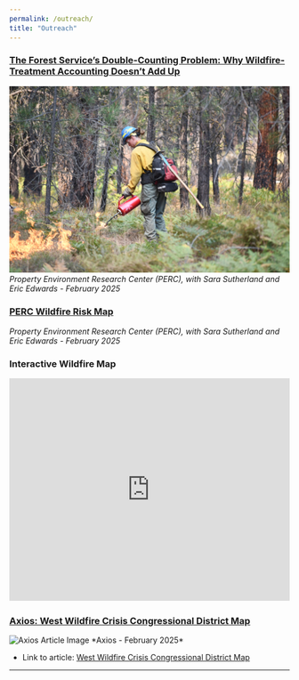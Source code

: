 ```yaml
---
permalink: /outreach/
title: "Outreach"
---
```


### [The Forest Service’s Double-Counting Problem: Why Wildfire-Treatment Accounting Doesn’t Add Up](https://perc.org/2025/02/28/the-forest-services-double-counting-problem/)
![Article Thumbnail](images/PERC1.jpg)
*Property Environment Research Center (PERC), with Sara Sutherland and Eric Edwards - February 2025*

### [PERC Wildfire Risk Map](https://perc.org/2025/02/25/perc-wildfire-risk-map/)

*Property Environment Research Center (PERC), with Sara Sutherland and Eric Edwards - February 2025*

### Interactive Wildfire Map
<iframe src="https://ucdavis.maps.arcgis.com/apps/webappviewer/index.html?id=3cbd29195cc64ae5a584e487358268fd" 
width="100%" height="400px" style="border:0;"></iframe>


### [Axios: West Wildfire Crisis Congressional District Map](https://www.axios.com/2025/02/26/west-wildfire-crisis-congressional-district-map)
<img src="https://example.com/axios-article-image.jpg" alt="Axios Article Image" width="600">
*Axios - February 2025*

- Link to article: [West Wildfire Crisis Congressional District Map](https://www.axios.com/2025/02/26/west-wildfire-crisis-congressional-district-map)

---

